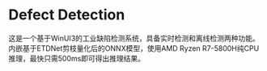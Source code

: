 # Defect Detection

这是一个基于WinUI3的工业缺陷检测系统，具备实时检测和离线检测两种功能。内嵌基于ETDNet剪枝量化后的ONNX模型，使用AMD Ryzen R7-5800H纯CPU推理，最快只需500ms即可得出推理结果。
